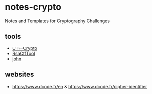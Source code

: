 # notes-crypto
Notes and Templates for Cryptography Challenges

## tools
 - [CTF-Crypto](https://github.com/BugsBunniesCTF/CTF-Crypto)
 - [RsaCtfTool](https://github.com/BugsBunniesCTF/RsaCtfTool)
 - [john](https://github.com/BugsBunniesCTF/john)

## websites
 - https://www.dcode.fr/en & https://www.dcode.fr/cipher-identifier
